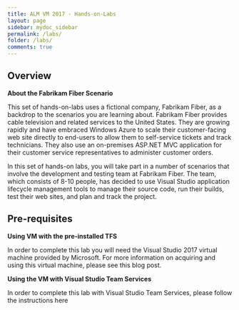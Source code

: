 ```yaml
---
title: ALM VM 2017 - Hands-on-Labs 
layout: page
sidebar: mydoc_sidebar
permalink: /labs/
folder: /labs/
comments: true
---
```


## Overview

**About the Fabrikam Fiber Scenario** 

This set of hands-on-labs uses a fictional company, Fabrikam Fiber, as a backdrop to the scenarios you are learning about. Fabrikam Fiber provides cable television and related services to the United States. They are growing rapidly and have embraced Windows Azure to scale their customer-facing web site directly to end-users to allow them to self-service tickets and track technicians. They also use an on-premises ASP.NET MVC application for their customer service representatives to administer customer orders.

In this set of hands-on labs, you will take part in a number of scenarios that involve the development and testing team at Fabrikam Fiber. The team, which consists of 8-10 people, has decided to use Visual Studio application lifecycle management tools to manage their source code, run their builds, test their web sites, and plan and track the project.

## Pre-requisites 

**Using VM with the pre-installed TFS**

In order to complete this lab you will need the Visual Studio 2017 virtual machine provided by Microsoft. For more information on acquiring and using this virtual machine, please see this blog post.


**Using the VM with Visual Studio Team  Services**

In order to complete this lab with Visual Studio Team Services, please follow the instructions here